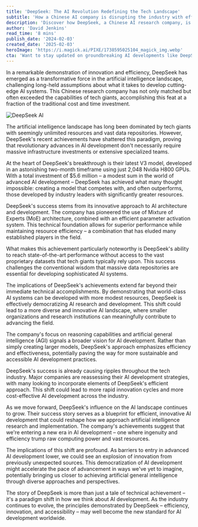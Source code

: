 ```yaml
---
title: 'DeepSeek: The AI Revolution Redefining the Tech Landscape'
subtitle: 'How a Chinese AI company is disrupting the industry with efficient innovation'
description: 'Discover how DeepSeek, a Chinese AI research company, is transforming the landscape by achieving breakthrough AI results with fewer resources than industry giants. Their innovative architecture and efficient development challenge established AI paradigms.'
author: 'David Jenkins'
read_time: '8 mins'
publish_date: '2024-02-03'
created_date: '2025-02-03'
heroImage: 'https://i.magick.ai/PIXE/1738595025104_magick_img.webp'
cta: 'Want to stay updated on groundbreaking AI developments like DeepSeek? Follow us on LinkedIn for daily insights into the future of technology and artificial intelligence!'
---
```


In a remarkable demonstration of innovation and efficiency, DeepSeek has emerged as a transformative force in the artificial intelligence landscape, challenging long-held assumptions about what it takes to develop cutting-edge AI systems. This Chinese research company has not only matched but often exceeded the capabilities of tech giants, accomplishing this feat at a fraction of the traditional cost and time investment.

![DeepSeek AI](https://i.magick.ai/PIXE/1738595025107_magick_img.webp)

The artificial intelligence landscape has long been dominated by tech giants with seemingly unlimited resources and vast data repositories. However, DeepSeek's recent achievements have shattered this paradigm, proving that revolutionary advances in AI development don't necessarily require massive infrastructure investments or extensive specialized teams.

At the heart of DeepSeek's breakthrough is their latest V3 model, developed in an astonishing two-month timeframe using just 2,048 Nvidia H800 GPUs. With a total investment of $5.6 million – a modest sum in the world of advanced AI development – DeepSeek has achieved what many thought impossible: creating a model that competes with, and often outperforms, those developed by industry leaders with significantly greater resources.

DeepSeek's success stems from its innovative approach to AI architecture and development. The company has pioneered the use of Mixture of Experts (MoE) architecture, combined with an efficient parameter activation system. This technical foundation allows for superior performance while maintaining resource efficiency – a combination that has eluded many established players in the field.

What makes this achievement particularly noteworthy is DeepSeek's ability to reach state-of-the-art performance without access to the vast proprietary datasets that tech giants typically rely upon. This success challenges the conventional wisdom that massive data repositories are essential for developing sophisticated AI systems.

The implications of DeepSeek's achievements extend far beyond their immediate technical accomplishments. By demonstrating that world-class AI systems can be developed with more modest resources, DeepSeek is effectively democratizing AI research and development. This shift could lead to a more diverse and innovative AI landscape, where smaller organizations and research institutions can meaningfully contribute to advancing the field.

The company's focus on reasoning capabilities and artificial general intelligence (AGI) signals a broader vision for AI development. Rather than simply creating larger models, DeepSeek's approach emphasizes efficiency and effectiveness, potentially paving the way for more sustainable and accessible AI development practices.

DeepSeek's success is already causing ripples throughout the tech industry. Major companies are reassessing their AI development strategies, with many looking to incorporate elements of DeepSeek's efficient approach. This shift could lead to more rapid innovation cycles and more cost-effective AI development across the industry.

As we move forward, DeepSeek's influence on the AI landscape continues to grow. Their success story serves as a blueprint for efficient, innovative AI development that could reshape how we approach artificial intelligence research and implementation. The company's achievements suggest that we're entering a new era in AI development – one where ingenuity and efficiency trump raw computing power and vast resources.

The implications of this shift are profound. As barriers to entry in advanced AI development lower, we could see an explosion of innovation from previously unexpected sources. This democratization of AI development might accelerate the pace of advancement in ways we've yet to imagine, potentially bringing us closer to achieving artificial general intelligence through diverse approaches and perspectives.

The story of DeepSeek is more than just a tale of technical achievement – it's a paradigm shift in how we think about AI development. As the industry continues to evolve, the principles demonstrated by DeepSeek – efficiency, innovation, and accessibility – may well become the new standard for AI development worldwide.